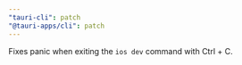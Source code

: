 ```yaml
---
"tauri-cli": patch
"@tauri-apps/cli": patch
---
```


Fixes panic when exiting the `ios dev` command with Ctrl + C.
